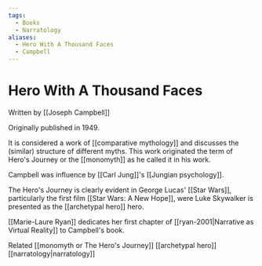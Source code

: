 ```yaml
---
tags:
  - Books
  - Narratology
aliases:
  - Hero With A Thousand Faces
  - Campbell
---
```

# Hero With A Thousand Faces

Written by [[Joseph Campbell]]

Originally published in 1949.

It is considered a work of [[comparative mythology]] and discusses the (similar) structure of different myths. This work originated the term of Hero's Journey or the [[monomyth]] as he called it in his work. 

Campbell was influence by [[Carl Jung]]'s [[Jungian psychology]]. 

The Hero's Journey is clearly evident in George Lucas' [[Star Wars]], particularly the first film  [[Star Wars: A New Hope]], were Luke Skywalker is presented as the [[archetypal hero]] hero. 

[[Marie-Laure Ryan]] dedicates her first chapter of [[ryan-2001|Narrative as Virtual Reality]] to Campbell's book. 

Related
[[monomyth or The Hero's Journey]]
[[archetypal hero]]
[[narratology|narratology]]



